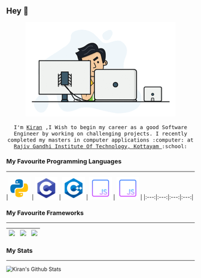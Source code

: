 ## Hey 👋

<p align="center">
  <img src="https://github.com/kiranraj62/kiranraj62/blob/1366846537e57ee5221d3667204951ae5ba8e8ec/images/kiran.gif.gif" width=400>
  <br><br>
  <samp>
    I'm <a href="https://kiranraj62.github.io/">Kiran</a> ,I Wish to begin my career as a good Software Engineer by working on challenging projects. I recently completed my masters in computer applications :computer: at <a href="https://rit.ac.in/">Rajiv Gandhi Institute Of Technology, Kottayam </a>:school: 
</p>

### My Favourite Programming Languages 
---
|<img src="https://github.com/kiranraj62/kiranraj62/blob/fce497a9685c3f9ec06caaeb95394a2d2e49df86/images/icons8-python.gif" width=60> | <img src="https://github.com/kiranraj62/kiranraj62/blob/edf428e51ffaceab996dd2ab8bc98f27a3e6770c/images/c-programming.png" width=60> | <img src="https://github.com/kiranraj62/kiranraj62/blob/ae7706c75a872d69ce4d694a78531b572810a7e3/images/icons8-c++.png" width=60> | <img src="https://github.com/kiranraj62/kiranraj62/blob/ae7706c75a872d69ce4d694a78531b572810a7e3/images/icons8-javascript-256.png" width=60> | <img src="https://github.com/kiranraj62/kiranraj62/blob/ae7706c75a872d69ce4d694a78531b572810a7e3/images/icons8-javascript-256.png" width=60> |
|:---:|:---:|:---:|:---:|

### My Favourite Frameworks 
---
|<img src="https://raw.githubusercontent.com/hvkalayil/hvkalayil/master/images/flutter.png" width=60> | <img src="https://raw.githubusercontent.com/hvkalayil/hvkalayil/master/images/flask.png" width=60> | <img src="https://raw.githubusercontent.com/hvkalayil/hvkalayil/master/images/bootstrap.png" width=60> | 
|:---:|:---:|:---:|

### My Stats
---
<img align="left" alt="Kiran's Github Stats" src="https://github-readme-stats.vercel.app/api?username=kiranraj62&show_icons=true&hide_border=true" />
<!---
kiranraj62/kiranraj62 is a ✨ special ✨ repository because its `README.md` (this file) appears on your GitHub profile.
You can click the Preview link to take a look at your changes.
--->
